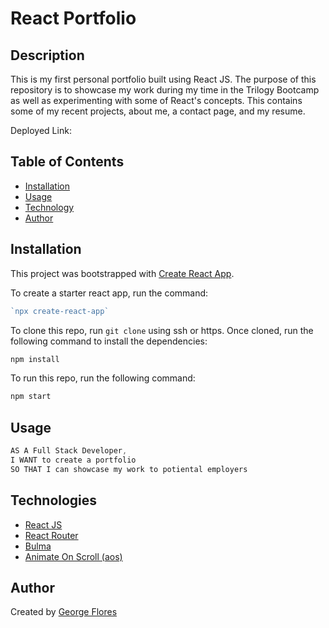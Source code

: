 
# React Portfolio

## Description

This is my first personal portfolio built using React JS. The purpose of this repository is to showcase my work during my time in 
the Trilogy Bootcamp as well as experimenting with some of React's concepts. This contains some of my recent projects, about me, a contact page, and 
my resume. 

Deployed Link:

## Table of Contents

* [Installation](#installation)
* [Usage](#usage)
* [Technology](#technology)
* [Author](#author)

## Installation

This project was bootstrapped with [Create React App](https://github.com/facebook/create-react-app).

To create a starter react app, run the command: 
```javascript
`npx create-react-app` 
```

To clone this repo, run `git clone` using ssh or https.
Once cloned, run the following command to install the dependencies:

```javascript
npm install
```

To run this repo, run the following command:
```javascript
npm start
```

## Usage

```javascript
AS A Full Stack Developer,
I WANT to create a portfolio
SO THAT I can showcase my work to potiental employers
```

## Technologies

* [React JS](https://reactjs.org/)
* [React Router](https://reactrouter.com/web/guides/quick-start)
* [Bulma](https://bulma.io/)
* [Animate On Scroll (aos)](https://michalsnik.github.io/aos/)


## Author

Created by [George Flores](https://github.com/lu-gflores)
